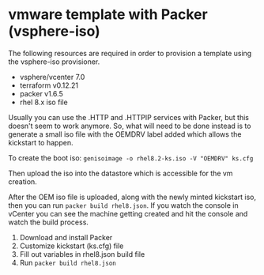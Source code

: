 # vmware template with Packer (vsphere-iso)

The following resources are required in order to provision a template using the vsphere-iso
provisioner.

- vsphere/vcenter 7.0
- terraform v0.12.21
- packer v1.6.5
- rhel 8.x iso file

Usually you can use the .HTTP and .HTTPIP services with Packer, but this 
doesn't seem to work anymore. So, what will need to be done instead is to 
generate a small iso file with the OEMDRV label added which allows the kickstart to happen.

To create the boot iso:
`genisoimage -o rhel8.2-ks.iso -V "OEMDRV" ks.cfg`

Then upload the iso into the datastore which is accessible for the vm creation.

After the OEM iso file is uploaded, along with the newly minted kickstart iso, then you can 
run `packer build rhel8.json`. If you watch the console in vCenter you can see the machine
getting created and hit the console and watch the build process.


1. Download and install Packer
2. Customize kickstart (ks.cfg) file
3. Fill out variables in rhel8.json build file
4. Run `packer build rhel8.json`
